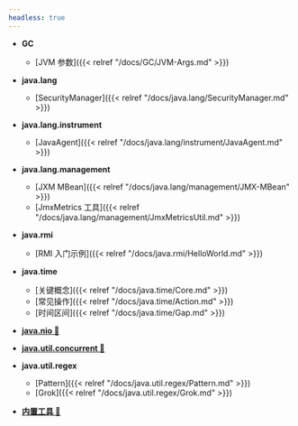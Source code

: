 ```yaml
---
headless: true
---
```



- **GC**
  
  - [JVM 参数]({{< relref "/docs/GC/JVM-Args.md" >}})
- **java.lang**  
  - [SecurityManager]({{< relref "/docs/java.lang/SecurityManager.md" >}})
- **java.lang.instrument**

  - [JavaAgent]({{< relref "/docs/java.lang/instrument/JavaAgent.md" >}})
- **java.lang.management**

  - [JXM MBean]({{< relref "/docs/java.lang/management/JMX-MBean" >}})
  - [JmxMetrics 工具]({{< relref "/docs/java.lang/management/JmxMetricsUtil.md" >}})
- **java.rmi**
  
  - [RMI 入门示例]({{< relref "/docs/java.rmi/HelloWorld.md" >}})
- **java.time**
  - [关键概念]({{< relref "/docs/java.time/Core.md" >}})
  - [常见操作]({{< relref "/docs/java.time/Action.md" >}})
  - [时间区间]({{< relref "/docs/java.time/Gap.md" >}})
- [**java.nio 🔗**](/Java-IO)
- [**java.util.concurrent 🔗**](/Java-Concurrent)
- **java.util.regex**

  - [Pattern]({{< relref "/docs/java.util.regex/Pattern.md" >}})
  - [Grok]({{< relref "/docs/java.util.regex/Grok.md" >}})
- [**内置工具 🔗**](/Troubleshooting/docs/Java/)


